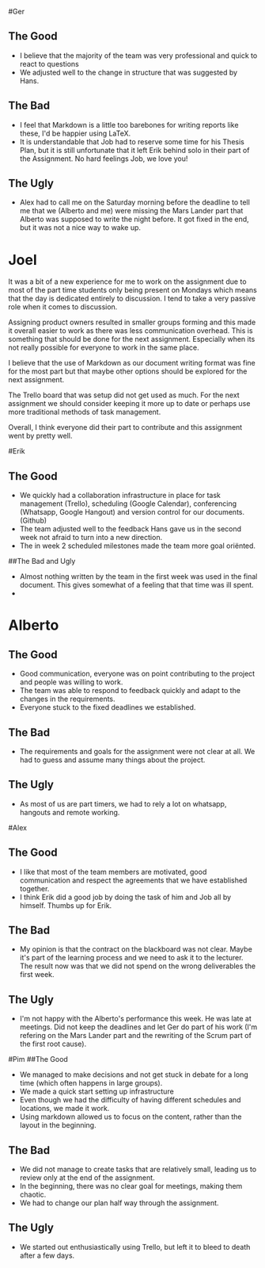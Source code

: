 #Ger
## The Good
- I believe that the majority of the team was very professional and quick to react to questions
- We adjusted well to the change in structure that was suggested by Hans.

## The Bad

- I feel that Markdown is a little too barebones for writing reports like these, I'd be happier using LaTeX.
- It is understandable that Job had to reserve some time for his Thesis Plan, but it is still unfortunate that it left Erik behind solo in their part of the Assignment. No hard feelings Job, we love you!

## The Ugly

- Alex had to call me on the Saturday morning before the deadline to tell me that we (Alberto and me) were missing the Mars Lander part that Alberto was supposed to write the night before. It got fixed in the end, but it was not a nice way to wake up.

# Joel 

It was a bit of a new experience for me to work on the assignment due to most of the part time students only being present on Mondays which means that the day is dedicated entirely to discussion. I tend to take a very passive role when it comes to discussion.

Assigning product owners resulted in smaller groups forming and this made it overall easier to work as there was less communication overhead. This is something that should be done for the next assignment. Especially when its not really possible for everyone to work in the same place.

I believe that the use of Markdown as our document writing format was fine for the most part but that maybe other options should be explored for the next assignment.

The Trello board that was setup did not get used as much. For the next assignment we should consider keeping it more up to date or perhaps use more traditional methods of task management.

Overall, I think everyone did their part to contribute and this assignment went by pretty well. 

#Erik
## The Good
- We quickly had a collaboration infrastructure in place for task management (Trello), scheduling (Google Calendar), conferencing (Whatsapp, Google Hangout) and version control for our documents. (Github)
- The team adjusted well to the feedback Hans gave us in the second week not afraid to turn into a new direction.
- The in week 2 scheduled milestones made the team more goal oriënted.

##The Bad and Ugly
- Almost nothing written by the team in the first week was used in the final document. This gives somewhat of a feeling that that time was ill spent.
- 
# Alberto

## The Good
- Good communication, everyone was on point contributing to the project and people was willing to work.
- The team was able to respond to feedback quickly and adapt to the changes in the requirements.
- Everyone stuck to the fixed deadlines we established.

## The Bad
- The requirements and goals for the assignment were not clear at all. We had to guess and assume many things about the project.

## The Ugly
- As most of us are part timers, we had to rely a lot on whatsapp, hangouts and remote working.

#Alex
## The Good
- I like that most of the team members are motivated, good communication and respect the agreements that we have established together.
- I think Erik did a good job by doing the task of him and Job all by himself. Thumbs up for Erik.

## The Bad

- My opinion is that the contract on the blackboard was not clear. Maybe it's part of the learning process and we need to ask it to the lecturer. The result now was that we did not spend on the wrong deliverables the first week.

## The Ugly
- I'm not happy with the Alberto's performance this week. He was late at meetings. Did not keep the deadlines and let Ger do part of his work (I'm refering on the Mars Lander part and the rewriting of the Scrum part of the first root cause).

#Pim
##The Good
- We managed to make decisions and not get stuck in debate for a long time (which often happens in large groups).
- We made a quick start setting up infrastructure
- Even though we had the difficulty of having different schedules and locations, we made it work.
- Using markdown allowed us to focus on the content, rather than the layout in the beginning.

## The Bad
- We did not manage to create tasks that are relatively small, leading us to review only at the end of the assignment.
- In the beginning, there was no clear goal for meetings, making them chaotic.
- We had to change our plan half way through the assignment.

## The Ugly
- We started out enthusiastically using Trello, but left it to bleed to death after a few days.
